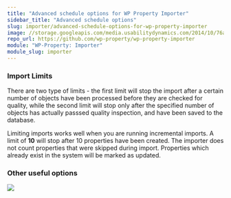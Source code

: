 ```yaml
---
title: "Advanced schedule options for WP Property Importer"
sidebar_title: "Advanced schedule options"
slug: importer/advanced-schedule-options-for-wp-property-importer
image: //storage.googleapis.com/media.usabilitydynamics.com/2014/10/76a8eb10-wpproperty-extension-importer-icon-300x300.png
repo_url: https://github.com/wp-property/wp-property-importer
module: "WP-Property: Importer"
module_slug: importer
---
```


### Import Limits

There are two type of limits - the first limit will stop the import after a certain number of objects have been processed before they are checked for quality, while the second limit will stop only after the specified number of objects has actually passsed quality inspection, and have been saved to the database.

Limiting imports works well when you are running incremental imports. A limit of **10** will stop after 10 properties have been created. The importer does not count properties that were skipped during import. Properties which already exist in the system will be marked as updated.

### Other useful options

![](https://storage.googleapis.com/media.usabilitydynamics.com/2014/10/e0f37baa-advanced-schedule-options.png)

